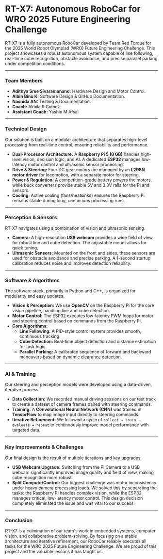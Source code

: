 # RT-X7: Autonomous RoboCar for WRO 2025 Future Engineering Challenge 

RT-X7 is a fully autonomous RoboCar developed by Team Red Torque for the 2025 World Robot Olympiad (WRO) Future Engineering Challenge. This project showcases a robust autonomous system capable of line following, real-time cube recognition, obstacle avoidance, and precise parallel parking under competition conditions.

---

###  Team Members

* **Adithya Sree Sivaramanand:** Hardware Design and Motor Control.
* **Albin Binu K:** Software Design & GitHub Documentation.
* **Nasnida AN:** Testing & Documentation.
* **Coach:** Akhila R Gomez
* **Assistant Coach:** Yashin M Afsal

---

###  Technical Design

Our solution is built on a modular architecture that separates high-level processing from real-time control, ensuring reliability and performance.

* **Dual-Processor Architecture:** A **Raspberry Pi 5 (8 GB)** handles high-level vision, decision logic, and AI. A dedicated **ESP32** manages low-latency motor control and ultrasonic sensor processing.
* **Drive & Steering:** Four DC gear motors are managed by an **L298N motor driver** for locomotion, with a separate motor for steering.
* **Power & Regulation:** A competition-grade battery powers the motors, while buck converters provide stable 5V and 3.3V rails for the Pi and sensors.
* **Cooling:** Active cooling (fans/heatsinks) ensures the Raspberry Pi remains stable during long, continuous processing runs.

---

###  Perception & Sensors

RT-X7 navigates using a combination of vision and ultrasonic sensing.

* **Camera:** A high-resolution **USB webcam** provides a wide field of view for robust line and cube detection. The adjustable mount allows for quick tuning.
* **Ultrasonic Sensors:** Mounted on the front and sides, these sensors are used for obstacle avoidance and precise parking. A 1-second startup calibration reduces noise and improves detection reliability.

---

###  Software & Algorithms

The software stack, primarily in Python and C++, is organized for modularity and easy updates.

* **Vision & Perception:** We use **OpenCV** on the Raspberry Pi for the core vision pipeline, handling line and cube detection.
* **Motor Control:** The ESP32 executes low-latency PWM loops for motor and steering control based on commands from the Raspberry Pi.
* **Core Algorithms:**
    * **Line Following:** A PID-style control system provides smooth, continuous tracking.
    * **Cube Detection:** Real-time object detection and distance estimation for task logic.
    * **Parallel Parking:** A calibrated sequence of forward and backward maneuvers based on dynamic clearance detection.

---

###  AI & Training

Our steering and perception models were developed using a data-driven, iterative process.

* **Data Collection:** We recorded manual driving sessions on our test track to create a dataset of camera frames paired with steering commands.
* **Training:** A **Convolutional Neural Network (CNN)** was trained in **TensorFlow** to map image input directly to steering commands.
* **Iterative Refinement:** We followed a cycle of `collect → train → evaluate → repeat` to continuously improve model performance with targeted data.

---

###  Key Improvements & Challenges

Our final design is the result of multiple iterations and key upgrades.

* **USB Webcam Upgrade:** Switching from the Pi Camera to a USB webcam significantly improved image quality and field of view, making cube recognition more robust.
* **Split Compute/Control:** Our biggest challenge was motor inconsistency under heavy camera processing loads. We solved this by separating the tasks: the Raspberry Pi handles complex vision, while the ESP32 manages critical, low-latency motor control. This design decision completely eliminated the issue and was vital to our success.

---

###  Conclusion

RT-X7 is a culmination of our team's work in embedded systems, computer vision, and collaborative problem-solving. By focusing on a stable architecture and iterative refinement, our RoboCar reliably executes all tasks for the WRO 2025 Future Engineering Challenge. We are proud of this project and the valuable lessons it has taught us.
